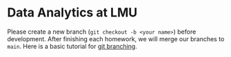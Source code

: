 # Data Analytics at LMU

Please create a new branch (`git checkout -b <your name>`) before development. After finishing each homework, we will merge our branches to `main`. Here is a basic tutorial for [git branching](https://www.educative.io/blog/git-branching-tutorial).
